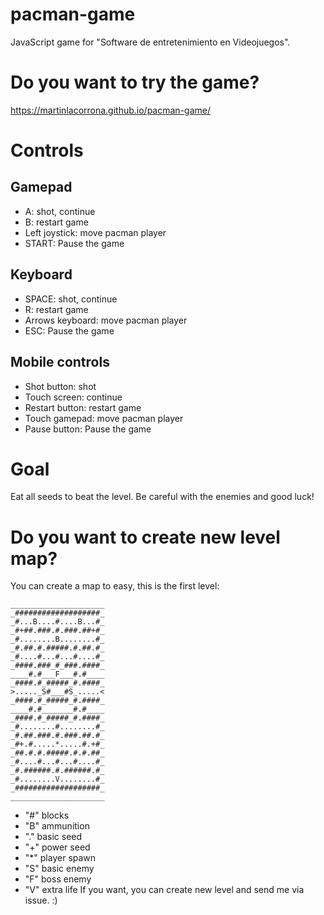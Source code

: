 # pacman-game
JavaScript game for "Software de entretenimiento en Videojuegos".

# Do you want to try the game?
https://martinlacorrona.github.io/pacman-game/

# Controls
## Gamepad
- A: shot, continue
- B: restart game
- Left joystick: move pacman player
- START: Pause the game

## Keyboard
- SPACE: shot, continue
- R: restart game
- Arrows keyboard: move pacman player
- ESC: Pause the game

## Mobile controls
- Shot button: shot
- Touch screen: continue
- Restart button: restart game
- Touch gamepad: move pacman player
- Pause button: Pause the game

# Goal
Eat all seeds to beat the level. Be careful with the enemies and good luck!

# Do you want to create new level map?
You can create a map to easy, this is the first level:
```
_____________________
_###################_
_#...B....#....B...#_
_#+##.###.#.###.##+#_
_#........B........#_
_#.##.#.#####.#.##.#_
_#....#...#...#....#_
_####.###_#_###.####_
____#.#___F___#.#____
_####.#_#####_#.####_
>....._S#___#S_.....<
_####.#_#####_#.####_
____#.#_______#.#____
_####.#_#####_#.####_
_#........#........#_
_#.##.###.#.###.##.#_
_#+.#.....*.....#.+#_
_##.#.#.#####.#.#.##_
_#....#...#...#....#_
_#.######.#.######.#_
_#........V........#_
_###################_
_____________________
```
- "#" blocks
- "B" ammunition
- "." basic seed
- "+" power seed
- "*" player spawn
- "S" basic enemy
- "F" boss enemy
- "V" extra life
If you want, you can create new level and send me via issue. :)

